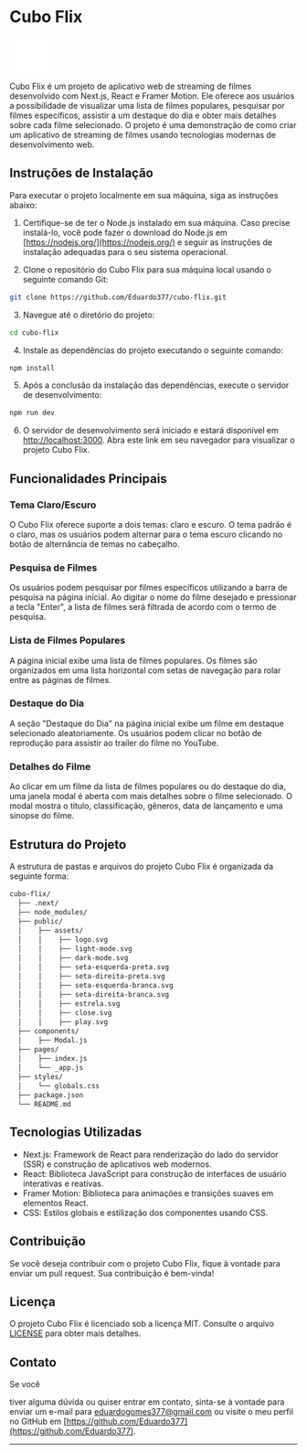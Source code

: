 # Cubo Flix

![Cubo Flix Logo](./public/assets/logo.svg)

Cubo Flix é um projeto de aplicativo web de streaming de filmes desenvolvido com Next.js, React e Framer Motion. Ele oferece aos usuários a possibilidade de visualizar uma lista de filmes populares, pesquisar por filmes específicos, assistir a um destaque do dia e obter mais detalhes sobre cada filme selecionado. O projeto é uma demonstração de como criar um aplicativo de streaming de filmes usando tecnologias modernas de desenvolvimento web.

## Instruções de Instalação

Para executar o projeto localmente em sua máquina, siga as instruções abaixo:

1. Certifique-se de ter o Node.js instalado em sua máquina. Caso precise instalá-lo, você pode fazer o download do Node.js em [https://nodejs.org/](https://nodejs.org/) e seguir as instruções de instalação adequadas para o seu sistema operacional.

2. Clone o repositório do Cubo Flix para sua máquina local usando o seguinte comando Git:

```bash
git clone https://github.com/Eduardo377/cubo-flix.git
```

3. Navegue até o diretório do projeto:

```bash
cd cubo-flix
```

4. Instale as dependências do projeto executando o seguinte comando:

```bash
npm install
```

5. Após a conclusão da instalação das dependências, execute o servidor de desenvolvimento:

```bash
npm run dev
```

6. O servidor de desenvolvimento será iniciado e estará disponível em [http://localhost:3000](http://localhost:3000). Abra este link em seu navegador para visualizar o projeto Cubo Flix.

## Funcionalidades Principais

### Tema Claro/Escuro

O Cubo Flix oferece suporte a dois temas: claro e escuro. O tema padrão é o claro, mas os usuários podem alternar para o tema escuro clicando no botão de alternância de temas no cabeçalho.

### Pesquisa de Filmes

Os usuários podem pesquisar por filmes específicos utilizando a barra de pesquisa na página inicial. Ao digitar o nome do filme desejado e pressionar a tecla "Enter", a lista de filmes será filtrada de acordo com o termo de pesquisa.

### Lista de Filmes Populares

A página inicial exibe uma lista de filmes populares. Os filmes são organizados em uma lista horizontal com setas de navegação para rolar entre as páginas de filmes.

### Destaque do Dia

A seção "Destaque do Dia" na página inicial exibe um filme em destaque selecionado aleatoriamente. Os usuários podem clicar no botão de reprodução para assistir ao trailer do filme no YouTube.

### Detalhes do Filme

Ao clicar em um filme da lista de filmes populares ou do destaque do dia, uma janela modal é aberta com mais detalhes sobre o filme selecionado. O modal mostra o título, classificação, gêneros, data de lançamento e uma sinopse do filme.

## Estrutura do Projeto

A estrutura de pastas e arquivos do projeto Cubo Flix é organizada da seguinte forma:

```
cubo-flix/
  ├── .next/
  ├── node_modules/
  ├── public/
  │    ├── assets/
  │    │    ├── logo.svg
  │    │    ├── light-mode.svg
  │    │    ├── dark-mode.svg
  │    │    ├── seta-esquerda-preta.svg
  │    │    ├── seta-direita-preta.svg
  │    │    ├── seta-esquerda-branca.svg
  │    │    ├── seta-direita-branca.svg
  │    │    ├── estrela.svg
  │    │    ├── close.svg
  │    │    ├── play.svg
  ├── components/
  │    ├── Modal.js
  ├── pages/
  │    ├── index.js
  │    └── _app.js
  ├── styles/
  │    └── globals.css
  ├── package.json
  └── README.md
```

## Tecnologias Utilizadas

- Next.js: Framework de React para renderização do lado do servidor (SSR) e construção de aplicativos web modernos.
- React: Biblioteca JavaScript para construção de interfaces de usuário interativas e reativas.
- Framer Motion: Biblioteca para animações e transições suaves em elementos React.
- CSS: Estilos globais e estilização dos componentes usando CSS.

## Contribuição

Se você deseja contribuir com o projeto Cubo Flix, fique à vontade para enviar um pull request. Sua contribuição é bem-vinda!

## Licença

O projeto Cubo Flix é licenciado sob a licença MIT. Consulte o arquivo [LICENSE](./LICENSE) para obter mais detalhes.

## Contato

Se você

tiver alguma dúvida ou quiser entrar em contato, sinta-se à vontade para enviar um e-mail para [eduardogomes377@gmail.com](mailto:eduardogomes377@gmail.com) ou visite o meu perfil no GitHub em [https://github.com/Eduardo377](https://github.com/Eduardo377).

---
